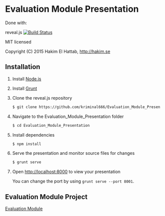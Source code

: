 # Evaluation Module Presentation

Done with:

reveal.js [![Build Status](https://travis-ci.org/hakimel/reveal.js.svg?branch=master)](https://travis-ci.org/hakimel/reveal.js)

MIT licensed

Copyright (C) 2015 Hakim El Hattab, http://hakim.se



## Installation


1. Install [Node.js](http://nodejs.org/)

2. Install [Grunt](http://gruntjs.com/getting-started#installing-the-cli)

4. Clone the reveal.js repository
   ```sh
   $ git clone https://github.com/kriminal666/Evaluation_Module_Presentation
   ```

5. Navigate to the Evaluation_Module_Presentation folder
   ```sh
   $ cd Evaluation_Module_Presentation
   ```

6. Install dependencies
   ```sh
   $ npm install
   ```

7. Serve the presentation and monitor source files for changes
   ```sh
   $ grunt serve
   ```

8. Open <http://localhost:8000> to view your presentation

   You can change the port by using `grunt serve --port 8001`.

## Evaluation Module Project

[Evaluation Module](https://github.com/kriminal666/Evaluation)





